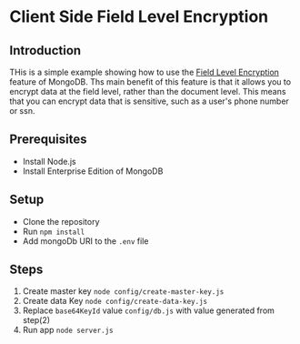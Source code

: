 # Client Side Field Level Encryption

## Introduction

THis is a simple example showing how to use the [Field Level Encryption](https://www.mongodb.com/docs/drivers/security/client-side-field-level-encryption-guide/) feature of MongoDB. Ths main benefit of this feature is that it allows you to encrypt data at the field level, rather than the document level. This means that you can encrypt data that is sensitive, such as a user's phone number or ssn.

## Prerequisites

- Install Node.js
- Install Enterprise Edition of MongoDB

## Setup

- Clone the repository
- Run `npm install`
- Add mongoDb URI to the `.env` file

## Steps

1. Create master key `node config/create-master-key.js`
2. Create data Key `node config/create-data-key.js`
3. Replace `base64KeyId` value `config/db.js` with value generated from step(2)
4. Run app `node server.js`
